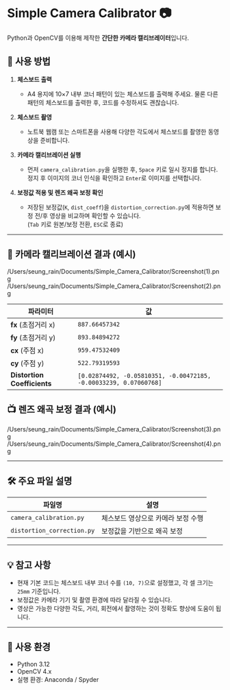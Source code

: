 # Simple Camera Calibrator 📷

Python과 OpenCV를 이용해 제작한 **간단한 카메라 캘리브레이터**입니다.

## 🔧 사용 방법

1. **체스보드 출력**  
   - A4 용지에 10×7 내부 코너 패턴이 있는 체스보드를 출력해 주세요. 물론 다른 패턴의 체스보드를 출력한 후, 코드를 수정하셔도 괜찮습니다.

2. **체스보드 촬영**  
   - 노트북 웹캠 또는 스마트폰을 사용해 다양한 각도에서 체스보드를 촬영한 동영상을 준비합니다.

3. **카메라 캘리브레이션 실행**  
   - 먼저 `camera_calibration.py`을 실행한 후, `Space` 키로 일시 정지를 합니다. 정지 후 이미지의 코너 인식을 확인하고 `Enter`로 이미지를 선택합니다.

4. **보정값 적용 및 렌즈 왜곡 보정 확인**  
   - 저장된 보정값(`K`, `dist_coeff`)을 `distortion_correction.py`에 적용하면 보정 전/후 영상을 비교하며 확인할 수 있습니다.  
     (`Tab` 키로 원본/보정 전환, `ESC`로 종료)

---

## 📐 카메라 캘리브레이션 결과 (예시)

/Users/seung_rain/Documents/Simple_Camera_Calibrator/Screenshot(1).png
/Users/seung_rain/Documents/Simple_Camera_Calibrator/Screenshot(2).png

| 파라미터 | 값 |
|----------|----------------------------------------------------|
| **fx** (초점거리 x) | `887.66457342` |
| **fy** (초점거리 y) | `893.84894272` |
| **cx** (주점 x)      | `959.47532409` |
| **cy** (주점 y)      | `522.79319593` |
| **Distortion Coefficients** | `[0.02874492, -0.05810351, -0.00472185, -0.00033239, 0.07060768]` |---

## 📺 렌즈 왜곡 보정 결과 (예시)

/Users/seung_rain/Documents/Simple_Camera_Calibrator/Screenshot(3).png
/Users/seung_rain/Documents/Simple_Camera_Calibrator/Screenshot(4).png

---

## 🛠️ 주요 파일 설명

| 파일명 | 설명 |
|--------|------|
| `camera_calibration.py` | 체스보드 영상으로 카메라 보정 수행 |
| `distortion_correction.py` | 보정값을 기반으로 왜곡 보정 |

---

## 💡 참고 사항

- 현재 기본 코드는 체스보드 내부 코너 수를 `(10, 7)`으로 설정했고, 각 셀 크기는 `25mm` 기준입니다.
- 보정값은 카메라 기기 및 촬영 환경에 따라 달라질 수 있습니다.
- 영상은 가능한 다양한 각도, 거리, 회전에서 촬영하는 것이 정확도 향상에 도움이 됩니다.

---

## 📎 사용 환경

- Python 3.12
- OpenCV 4.x
- 실행 환경: Anaconda / Spyder
